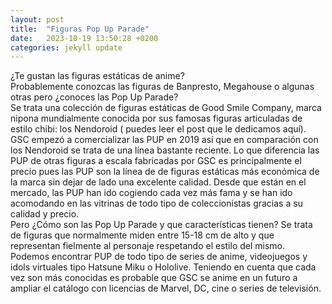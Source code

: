 ```yaml
---
layout: post
title:  "Figuras Pop Up Parade"
date:   2023-10-19 13:50:28 +0200
categories: jekyll update
---
```

¿Te gustan las figuras estáticas de anime?   
Probablemente conozcas las figuras de Banpresto, Megahouse o algunas otras pero ¿conoces las Pop Up Parade?   
Se trata una colección de figuras estáticas de Good Smile Company, marca nipona mundialmente conocida por sus famosas figuras articuladas de estilo chibi: los Nendoroid ( puedes leer el post que le dedicamos aquí). GSC empezó a comercializar las PUP en 2019 así que en comparación con los Nendoroid se trata de una línea bastante reciente. Lo que diferencia las PUP de otras figuras a escala fabricadas por GSC es principalmente el precio pues las PUP son la línea de de figuras estáticas más económica de la marca sin dejar de lado una excelente calidad. Desde que están en el mercado, las PUP han ido cogiendo cada vez más fama y se han ido acomodando en las vitrinas de todo tipo de coleccionistas gracias a su calidad y precio.   
Pero ¿Cómo son las Pop Up Parade y que características tienen? Se trata de figuras que normalmente miden entre 15-18 cm de alto y que representan fielmente al personaje respetando el estilo del mismo. Podemos encontrar PUP de todo tipo de series de anime, videojuegos y idols virtuales tipo Hatsune Miku o Hololive. Teniendo en cuenta que cada vez son más conocidas es probable que GSC se anime en un futuro a ampliar el catálogo con licencias de Marvel, DC, cine o series de televisión.